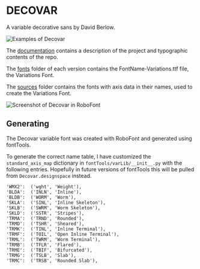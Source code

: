 # DECOVAR

A variable decorative sans by David Berlow.

![Examples of Decovar](https://raw.githubusercontent.com/TypeNetwork/fb-Decovar/master/documentation/decovar-samples.png)

The [documentation](documentation/) contains a description of the project and typographic contents of the repo.

The [fonts](fonts/) folder of each version contains the FontName-Variations.ttf file, the Variations Font.

The [sources](sources/) folder contains the fonts with axis data in their names, used to create the Variations Font.

![Screenshot of Decovar in RoboFont](https://raw.githubusercontent.com/TypeNetwork/fb-Decovar/master/documentation/decovar-screenshot.png)

## Generating

The Decovar variable font was created with RoboFont and generated using fontTools.

To generate the correct name table, I have customized the `standard_axis_map` dictionary in `fontTools/varLib/__init__.py` with the following entries. Hopefully in future versions of fontTools this will be pulled from `Decovar.designspace` instead.

```
'WMX2':  ('wght', 'Weight'), 
'BLDA':  ('INLN', 'Inline'), 
'BLDB':  ('WORM', 'Worm'), 
'SKLA':  ('SINL', 'Inline Skeleton'), 
'SKLB':  ('SWRM', 'Worm Skeleton'), 
'SKLD':  ('SSTR', 'Stripes'),
'TRMA':  ('TRND', 'Rounded'), 
'TRMD':  ('TSHR', 'Sheared'), 
'TRMK':  ('TINL', 'Inline Terminal'), 
'TRMF':  ('TOIL', 'Open Inline Terminal'), 
'TRML':  ('TWRM', 'Worm Terminal'), 
'TRMB':  ('TFLR', 'Flared'), 
'TRME':  ('TBIF', 'Bifurcated'),
'TRMG':  ('TSLB', 'Slab'), 
'TRMC':  ('TRSB', 'Rounded Slab'), 
```
